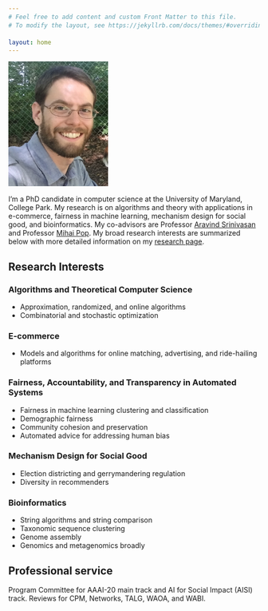 ```yaml
---
# Feel free to add content and custom Front Matter to this file.
# To modify the layout, see https://jekyllrb.com/docs/themes/#overriding-theme-defaults

layout: home
---
```



<img src="files/BrianWeb.JPG" style="width: 200px">


I’m a PhD candidate in computer science at the University of Maryland, College Park. My research is on algorithms and theory with applications in e-commerce, fairness in machine learning, mechanism design for social good, and bioinformatics. My co-advisors are Professor <a href="http://www.cs.umd.edu/~srin/">Aravind Srinivasan</a> and Professor <a href="http://www.cbcb.umd.edu/~mpop/">Mihai Pop</a>. My broad research interests are summarized below with more detailed information on my <a href="/research">research page</a>.



<h2>Research Interests</h2>


<h3>Algorithms and Theoretical Computer Science</h3>
<ul>
  <li>Approximation, randomized, and online algorithms</li>
  <li>Combinatorial and stochastic optimization</li>
</ul>
<h3>E-commerce</h3>
<ul>
  <li>Models and algorithms for online matching, advertising, and ride-hailing platforms</li>
</ul>
<h3>Fairness, Accountability, and Transparency in Automated Systems</h3>
<ul>
<!--  <li>Clustering, classification, demographic fairness, community cohesion, and automated advice for human bias</li>
-->
    <li>Fairness in machine learning clustering and classification</li>
    <li>Demographic fairness</li>
    <li>Community cohesion and preservation</li>
    <li>Automated advice for addressing human bias</li>
</ul>
<h3>Mechanism Design for Social Good</h3>
<ul>
  <li>Election districting and gerrymandering regulation</li>
  <li>Diversity in recommenders</li>
</ul>
<h3>Bioinformatics</h3>
<ul>
  <li>String algorithms and string comparison</li>
  <li>Taxonomic sequence clustering</li>
  <li>Genome assembly</li>
  <li>Genomics and metagenomics broadly</li>
</ul>



<h2>Professional service</h2>

Program Committee for AAAI-20 main track and AI for Social Impact (AISI) track. Reviews for CPM, Networks, TALG, WAOA, and WABI.









